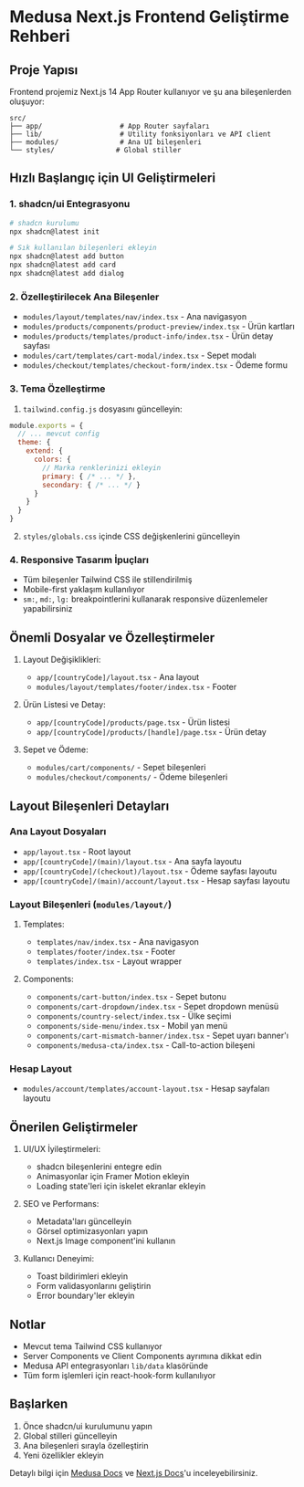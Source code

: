 # Medusa Next.js Frontend Geliştirme Rehberi

## Proje Yapısı

Frontend projemiz Next.js 14 App Router kullanıyor ve şu ana bileşenlerden oluşuyor:

```
src/
├── app/                   # App Router sayfaları
├── lib/                   # Utility fonksiyonları ve API client
├── modules/               # Ana UI bileşenleri
└── styles/               # Global stiller
```

## Hızlı Başlangıç için UI Geliştirmeleri

### 1. shadcn/ui Entegrasyonu

```bash
# shadcn kurulumu
npx shadcn@latest init

# Sık kullanılan bileşenleri ekleyin
npx shadcn@latest add button
npx shadcn@latest add card
npx shadcn@latest add dialog
```

### 2. Özelleştirilecek Ana Bileşenler

- `modules/layout/templates/nav/index.tsx` - Ana navigasyon
- `modules/products/components/product-preview/index.tsx` - Ürün kartları
- `modules/products/templates/product-info/index.tsx` - Ürün detay sayfası
- `modules/cart/templates/cart-modal/index.tsx` - Sepet modalı
- `modules/checkout/templates/checkout-form/index.tsx` - Ödeme formu

### 3. Tema Özelleştirme

1. `tailwind.config.js` dosyasını güncelleyin:
```js
module.exports = {
  // ... mevcut config
  theme: {
    extend: {
      colors: {
        // Marka renklerinizi ekleyin
        primary: { /* ... */ },
        secondary: { /* ... */ }
      }
    }
  }
}
```

2. `styles/globals.css` içinde CSS değişkenlerini güncelleyin

### 4. Responsive Tasarım İpuçları

- Tüm bileşenler Tailwind CSS ile stillendirilmiş
- Mobile-first yaklaşım kullanılıyor
- `sm:`, `md:`, `lg:` breakpointlerini kullanarak responsive düzenlemeler yapabilirsiniz

## Önemli Dosyalar ve Özelleştirmeler

1. Layout Değişiklikleri:
   - `app/[countryCode]/layout.tsx` - Ana layout
   - `modules/layout/templates/footer/index.tsx` - Footer

2. Ürün Listesi ve Detay:
   - `app/[countryCode]/products/page.tsx` - Ürün listesi
   - `app/[countryCode]/products/[handle]/page.tsx` - Ürün detay

3. Sepet ve Ödeme:
   - `modules/cart/components/` - Sepet bileşenleri
   - `modules/checkout/components/` - Ödeme bileşenleri

## Layout Bileşenleri Detayları

### Ana Layout Dosyaları
- `app/layout.tsx` - Root layout
- `app/[countryCode]/(main)/layout.tsx` - Ana sayfa layoutu
- `app/[countryCode]/(checkout)/layout.tsx` - Ödeme sayfası layoutu
- `app/[countryCode]/(main)/account/layout.tsx` - Hesap sayfası layoutu

### Layout Bileşenleri (`modules/layout/`)
1. Templates:
   - `templates/nav/index.tsx` - Ana navigasyon
   - `templates/footer/index.tsx` - Footer
   - `templates/index.tsx` - Layout wrapper

2. Components:
   - `components/cart-button/index.tsx` - Sepet butonu
   - `components/cart-dropdown/index.tsx` - Sepet dropdown menüsü
   - `components/country-select/index.tsx` - Ülke seçimi
   - `components/side-menu/index.tsx` - Mobil yan menü
   - `components/cart-mismatch-banner/index.tsx` - Sepet uyarı banner'ı
   - `components/medusa-cta/index.tsx` - Call-to-action bileşeni

### Hesap Layout
- `modules/account/templates/account-layout.tsx` - Hesap sayfaları layoutu

## Önerilen Geliştirmeler

1. UI/UX İyileştirmeleri:
   - shadcn bileşenlerini entegre edin
   - Animasyonlar için Framer Motion ekleyin
   - Loading state'leri için iskelet ekranlar ekleyin

2. SEO ve Performans:
   - Metadata'ları güncelleyin
   - Görsel optimizasyonları yapın
   - Next.js Image component'ini kullanın

3. Kullanıcı Deneyimi:
   - Toast bildirimleri ekleyin
   - Form validasyonlarını geliştirin
   - Error boundary'ler ekleyin

## Notlar

- Mevcut tema Tailwind CSS kullanıyor
- Server Components ve Client Components ayrımına dikkat edin
- Medusa API entegrasyonları `lib/data` klasöründe
- Tüm form işlemleri için react-hook-form kullanılıyor

## Başlarken

1. Önce shadcn/ui kurulumunu yapın
2. Global stilleri güncelleyin
3. Ana bileşenleri sırayla özelleştirin
4. Yeni özellikler ekleyin

Detaylı bilgi için [Medusa Docs](https://docs.medusajs.com) ve [Next.js Docs](https://nextjs.org/docs)'u inceleyebilirsiniz.
